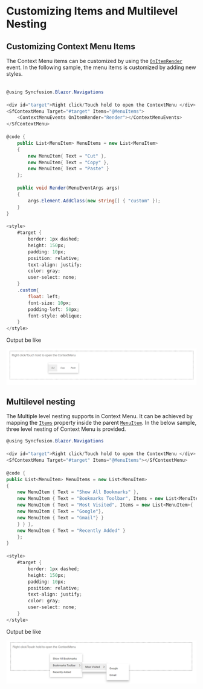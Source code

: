 # Customizing Items and Multilevel Nesting

## Customizing Context Menu Items

The Context Menu items can be customized by using the [`OnItemRender`](https://help.syncfusion.com/cr/blazor/Syncfusion.Blazor~Syncfusion.Blazor.Navigations.SfContextMenu~OnItemRender.html) event. In the following sample, the menu items is customized by adding new styles.

```csharp

@using Syncfusion.Blazor.Navigations

<div id="target">Right click/Touch hold to open the ContextMenu </div>
<SfContextMenu Target="#target" Items="@MenuItems">
    <ContextMenuEvents OnItemRender="Render"></ContextMenuEvents>
</SfContextMenu>

@code {
    public List<MenuItem> MenuItems = new List<MenuItem>
    {
        new MenuItem{ Text = "Cut" },
        new MenuItem{ Text = "Copy" },
        new MenuItem{ Text = "Paste" }
    };

    public void Render(MenuEventArgs args)
    {
        args.Element.AddClass(new string[] { "custom" });
    }
}

<style>
    #target {
        border: 1px dashed;
        height: 150px;
        padding: 10px;
        position: relative;
        text-align: justify;
        color: gray;
        user-select: none;
    }
    .custom{
        float: left;
        font-size: 10px;
        padding-left: 50px;
        font-style: oblique;
    }
</style>

```

Output be like

![Context Menu Sample](./images/cm-template.png)

## Multilevel nesting

The Multiple level nesting supports in Context Menu. It can be achieved by mapping the [`Items`](https://help.syncfusion.com/cr/blazor/Syncfusion.Blazor~Syncfusion.Blazor.Navigations.SfMenu~Items.html)
property inside the parent [`MenuItem`](https://help.syncfusion.com/cr/blazor/Syncfusion.Blazor~Syncfusion.Blazor.Navigations.ContextMenuItem.html). In the below sample, three level nesting of Context Menu is provided.

```csharp
@using Syncfusion.Blazor.Navigations

<div id="target">Right click/Touch hold to open the ContextMenu </div>
<SfContextMenu Target="#target" Items="@MenuItems"></SfContextMenu>

@code {
public List<MenuItem> MenuItems = new List<MenuItem>
{
    new MenuItem { Text = "Show All Bookmarks" },
    new MenuItem { Text = "Bookmarks Toolbar", Items = new List<MenuItem>{
    new MenuItem { Text = "Most Visited", Items = new List<MenuItem>{
    new MenuItem { Text = "Google"},
    new MenuItem { Text = "Gmail"} }
    } } },
    new MenuItem { Text = "Recently Added" }
    };
}

<style>
    #target {
        border: 1px dashed;
        height: 150px;
        padding: 10px;
        position: relative;
        text-align: justify;
        color: gray;
        user-select: none;
    }
</style>

```

Output be like

![Context Menu Sample](./images/cm-multilevel.png)